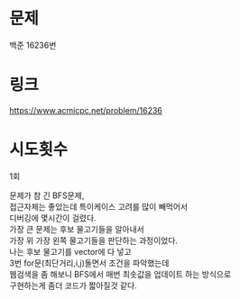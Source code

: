 # 문제
백준 16236번

# 링크
https://www.acmicpc.net/problem/16236

# 시도횟수
1회

문제가 참 긴 BFS문제,  
접근자체는 좋았는데 특이케이스 고려를 많이 빼먹어서  
디버깅에 몇시간이 걸렸다.  
가장 큰 문제는 후보 물고기들을 알아내서  
가장 위 가장 왼쪽 물고기들을 판단하는 과정이었다.  
나는 후보 물고기를 vector에 다 넣고  
3번 for문(최단거리,i,j)돌면서 조건을 파악했는데  
웹검색을 좀 해보니 BFS에서 매번 최솟값을 업데이트 하는 방식으로  
구현하는게 좀더 코드가 짧아질것 같다.